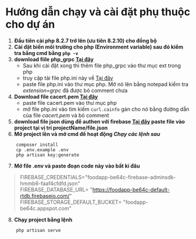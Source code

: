 # Hướng dẫn chạy và cài đặt phụ thuộc cho dự án
1. **Đầu tiên cài php 8.2.7 trở lên (ưu tiên 8.2.10) cho đồng bộ**
2. **Cài đặt biến môi trường cho php (Environment variable) sau đó kiểm tra bằng cmd bằng  `php -v`** 
3. **download fiile php_grpc [Tại đây](https://phpdev.toolsforresearch.com/php-8.2.7-Win32-vs16-x64-grpc-protobuf.zip)**
    -  Sau khi cài đặt xong thì thêm file php_grpc vào thư mục ext trong php
    - truy cập tải file php.ini này về [Tại đây](https://drive.google.com/file/d/1Dm_g0b6VUjrfHsMHZVCUPf_XTTCyu59U/view?usp=drive_link)
    - paste file php.ini vào thư mục php. Mở nó lên bằng notepad kiểm tra *extension=grpc* đã được bỏ comment chưa 
4. **Download file  cacert.pem [Tại đây](https://curl.se/docs/caextract.html)**
    - paste file cacert.pem vào thư mục php
    - mở file php.ini vào tìm kiếm `curl.cainfo` gán cho nó bằng đường dẫn của file *cacert.pem* và bỏ comment 
5. **download file json dùng để authen với firebase [Tại đây](https://drive.google.com/file/d/1thTvYlsnpxuFrk3e5lXz68oNv4Yb3Wzg/view?usp=drive_link) paste file vào project tại vị trí projectName/file.json**
6. **Mở project lên và mở cmd để hoạt động ***Chạy các lệnh sau*****
```
    composer install
    cp .env.example .env
    php artisan key:generate

```
7. **Mở file .env và paste đoạn code này vào bất kì đâu**
> FIREBASE_CREDENTIALS="foodapp-be64c-firebase-adminsdk-hmmb6-faaf4cfdfd.json"\
> FIREBASE_DATABASE_URL= "https://foodapp-be64c-default-rtdb.firebaseio.com/" \
> FIREBASE_STORAGE_DEFAULT_BUCKET= "foodapp-be64c.appspot.com"

8. **Chạy project bằng lệnh**
```
    php artisan serve

```
